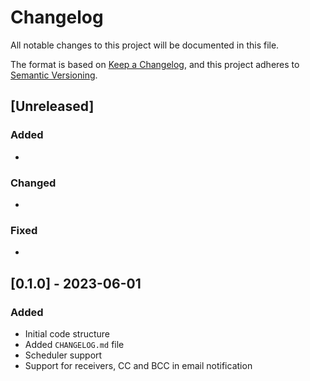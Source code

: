# Changelog

All notable changes to this project will be documented in this file.

The format is based on [Keep a Changelog](https://keepachangelog.com/en/1.0.0/),
and this project adheres to [Semantic Versioning](https://semver.org/spec/v2.0.0.html).

## [Unreleased]

### Added

*

### Changed

*

### Fixed

*

## [0.1.0] - 2023-06-01

### Added

* Initial code structure
* Added `CHANGELOG.md` file
* Scheduler support
* Support for receivers, CC and BCC in email notification
